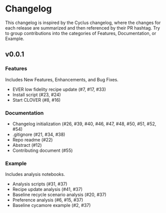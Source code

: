 # Changelog
This changelog is inspired by the Cyclus changelog, where the changes for each release are summarized and then referenced by their PR hashtag. Try to group contributions into the categories of Features, Documentation, or Example.

## v0.0.1

### Features
Includes New Features, Enhancements, and Bug Fixes.

* EVER low fidelity recipe update (#7, #17, #33)
* Install script (#23, #24)
* Start CLOVER (#8, #16)

### Documentation

* Changelog initialization (#26, #39, #40, #46, #47, #48, #50, #51, #52, #54)
* .gitignore (#21, #34, #38)
* Repo readme (#22)
* Abstract (#12)
* Contributing document (#55)

### Example
Includes analysis notebooks.

* Analysis scripts (#31, #37)
* Recipe update analysis (#41, #37)
* Baseline recycle scenario analysis (#20, #37)
* Preference analysis (#6, #15, #37)
* Baseline cycamore example (#2, #37)
